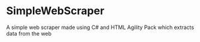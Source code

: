 # SimpleWebScraper
A simple web scraper made using C# and HTML Agility Pack which extracts data from the web
